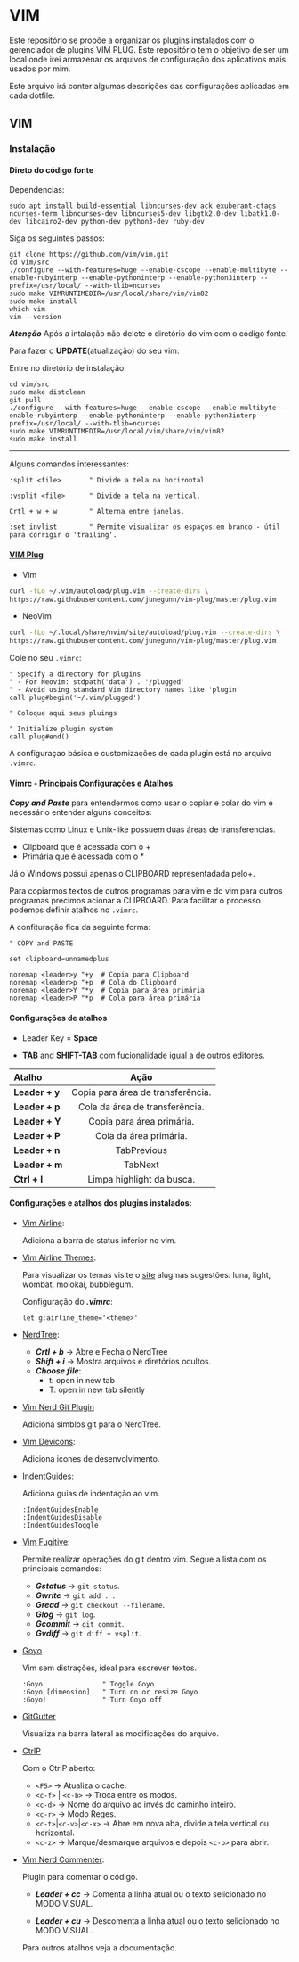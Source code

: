 # VIM

Este repositório se propõe a organizar os plugins instalados com o gerenciador de
plugins VIM PLUG.
Este repositório tem o objetivo de ser um local onde irei armazenar os arquivos de configuração dos aplicativos mais usados por mim.

Este arquivo irá conter algumas descrições das configurações aplicadas em cada dotfile.

## VIM

### Instalação

#### Direto do código fonte

Dependencias:

	sudo apt install build-essential libncurses-dev ack exuberant-ctags ncurses-term libncurses-dev libncurses5-dev libgtk2.0-dev libatk1.0-dev libcairo2-dev python-dev python3-dev ruby-dev

Siga os seguintes passos:

	git clone https://github.com/vim/vim.git
	cd vim/src
	./configure --with-features=huge --enable-cscope --enable-multibyte --enable-rubyinterp --enable-pythoninterp --enable-python3interp --prefix=/usr/local/ --with-tlib=ncurses
	sudo make VIMRUNTIMEDIR=/usr/local/share/vim/vim82
	sudo make install
	which vim
	vim --version

***Atenção*** Após a intalação não delete o diretório do vim com o código
fonte.

Para fazer o **UPDATE**(atualização) do seu vim:

Entre no diretório de instalação.

    cd vim/src
    sudo make distclean
    git pull
	./configure --with-features=huge --enable-cscope --enable-multibyte --enable-rubyinterp --enable-pythoninterp --enable-python3interp --prefix=/usr/local/ --with-tlib=ncurses
	sudo make VIMRUNTIMEDIR=/usr/local/vim/share/vim/vim82
	sudo make install

---

Alguns comandos interessantes:

	:split <file>		" Divide a tela na horizontal

	:vsplit <file>		" Divide a tela na vertical.

	Crtl + w + w		" Alterna entre janelas.

	:set invlist 		" Permite visualizar os espaços em branco - útil para corrigir o 'trailing'.


#### [VIM Plug](https://github.com/junegunn/vim-plug)

- Vim
```zsh
curl -fLo ~/.vim/autoload/plug.vim --create-dirs \
https://raw.githubusercontent.com/junegunn/vim-plug/master/plug.vim
```
- NeoVim
```zsh
curl -fLo ~/.local/share/nvim/site/autoload/plug.vim --create-dirs \
https://raw.githubusercontent.com/junegunn/vim-plug/master/plug.vim
```

Cole no seu ```.vimrc```:

```vim
" Specify a directory for plugins
" - For Neovim: stdpath('data') . '/plugged'
" - Avoid using standard Vim directory names like 'plugin'
call plug#begin('~/.vim/plugged')

" Coloque aqui seus pluings

" Initialize plugin system
call plug#end()
```
A configuraçao básica e customizações de cada plugin está no arquivo ```.vimrc```.

#### Vimrc - Principais Configurações e Atalhos

***Copy and Paste*** para entendermos como usar o copiar e colar do vim é necessário entender alguns conceitos:

Sistemas como Linux e Unix-like possuem duas áreas de transferencias.

- Clipboard que é acessada com o +
- Primária que é acessada com o *

Já o Windows possui apenas o CLIPBOARD representadada pelo+.

Para copiarmos textos de outros programas para vim e do vim para outros programas precimos acionar a CLIPBOARD.
Para facilitar o processo podemos definir atalhos no ```.vimrc```.

A confituração fica da seguinte forma:

```vim
" COPY and PASTE

set clipboard=unnamedplus

noremap <leader>y "+y  # Copia para Clipboard
noremap <leader>p "+p  # Cola do Clipboard
noremap <leader>Y "*y  # Copia para área primária
noremap <leader>P "*p  # Cola para área primária
```
#### Configurações de atalhos

- Leader Key = **Space**

- **TAB** and **SHIFT-TAB** com fucionalidade igual a de outros editores.


Atalho | Ação
:--------|:------:|
**Leader + y** | Copia para área de transferência.
**Leader + p** | Cola da área de transferência.
**Leader + Y** | Copia para área primária.
**Leader + P** | Cola da área primária.
**Leader + n** | TabPrevious
**Leader + m** | TabNext
**Ctrl + l**   | Limpa highlight da busca.


#### Configurações e atalhos dos plugins instalados:


- [Vim Airline](https://vimawesome.com/plugin/vim-airline-superman):

    Adiciona a barra de status inferior no vim.

- [Vim Airline Themes](https://vimawesome.com/plugin/vim-airline-themes):

    Para visualizar os temas visite o [site](https://github.com/vim-airline/vim-airline/wiki/Screenshots) alugmas sugestões: luna, light, wombat, molokai, bubblegum.

    Configuração  do ***.vimrc***:

    ```vim
    let g:airline_theme='<theme>'
    ```

- [NerdTree](https://vimawesome.com/plugin/nerdtree-red):

    - ***Crtl + b*** -> Abre e Fecha o NerdTree
    - ***Shift + i*** -> Mostra arquivos e diretórios ocultos.
    - ***Choose file***:
        - t: open in new tab
        - T: open in new tab silently

- [Vim Nerd Git Plugin](https://vimawesome.com/plugin/nerdtree-git-plugin)

    Adiciona simblos git para o NerdTree.

- [Vim Devicons](https://vimawesome.com/plugin/vim-devicons):

    Adiciona icones de desenvolvimento.

- [IndentGuides](https://vimawesome.com/plugin/indent-guides):

    Adiciona guias de indentação ao vim.
    ```vim
    :IndentGuidesEnable
    :IndentGuidesDisable
    :IndentGuidesToggle
    ```

- [Vim Fugitive](https://vimawesome.com/plugin/fugitive-vim):

    Permite realizar operações do git dentro vim. Segue a lista com os principais comandos:
    - ***Gstatus*** -> ```git status```.
    - ***Gwrite*** -> ```git add . ```.
    - ***Gread*** -> ```git checkout --filename```.
    - ***Glog*** -> ```git log```.
    - ***Gcommit*** -> ```git commit```.
    - ***Gvdiff*** -> ```git diff + vsplit```.

- [Goyo](https://vimawesome.com/plugin/goyo-vim)

    Vim sem distrações, ideal para escrever textos.

    ```vim
    :Goyo               " Toggle Goyo
    :Goyo [dimension]   " Turn on or resize Goyo
    :Goyo!              " Turn Goyo off
    ```
- [GitGutter](https://github.com/airblade/vim-gitgutter)

    Visualiza na barra lateral as modificações do arquivo.

- [CtrlP](https://vimawesome.com/plugin/ctrlp-vim-everything-has-changed)

    Com o CtrlP aberto:

    - ````<F5>```` -> Atualiza o cache.
    - ```<c-f>``` | ```<c-b>``` -> Troca entre os modos.
    - ```<c-d>``` -> Nome do arquivo ao invés do caminho inteiro.
    - ```<c-r>``` -> Modo Reges.
    - ```<c-t>```|```<c-v>```|```<c-x>``` -> Abre em nova aba, divide a tela vertical ou horizontal.
    - ```<c-z>``` -> Marque/desmarque arquivos e depois ```<c-o>``` para abrir.


- [Vim Nerd Commenter](https://vimawesome.com/plugin/the-nerd-commenter):

    Plugin para comentar o código.

    - ***Leader + cc*** -> Comenta a linha atual ou o texto selicionado no MODO VISUAL.

    - ***Leader + cu*** -> Descomenta a linha atual ou o texto selicionado no MODO VISUAL.

    Para outros atalhos veja a documentação.

